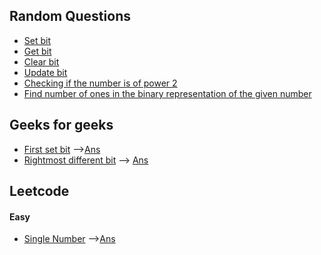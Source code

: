 ## Random Questions

* [Set bit](/bit_m/random/set_bit.cpp)
* [Get bit](/bit_m/random/get_bit.cpp)
* [Clear bit](/bit_m/random/clear_bit.cpp)
* [Update bit](/bit_m/random/update_bit.cpp)
* [Checking if the number is of power 2](/bit_m/random/is_powerof2.cpp)
* [Find number of ones in the binary representation of the given number](/bit_m/random/numof1.cpp)


## Geeks for geeks
* [First set bit](https://practice.geeksforgeeks.org/problems/find-first-set-bit-1587115620/1/?track=DSASP-BitMagic&batchId=154) -->[Ans](/bit_m/first_set_bit.cpp)
* [Rightmost different bit](https://practice.geeksforgeeks.org/problems/rightmost-different-bit-1587115621/0/?track=DSASP-BitMagic&batchId=154#) --> [Ans](/bit_m/rightmost_diff.cpp)

## Leetcode 
#### Easy
* [Single Number](https://leetcode.com/problems/single-number/) -->[Ans](/bit_m/leetcode/easy/single_num.cpp)
